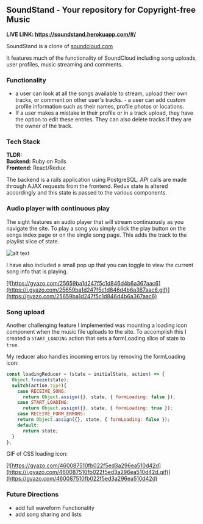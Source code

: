 ## SoundStand - Your repository for Copyright-free Music

**LIVE LINK:   https://soundstand.herokuapp.com/#/**

SoundStand is a clone of [soundcloud.com](https://soundcloud.com)

It features much of the functionality of SoundCloud including song uploads, user profiles, music streaming and comments.



### Functionality

- a user can look at all the songs available to stream, upload their own tracks, or comment on other user's tracks. - a user can add custom profile information such as their names, profile photos or locations.
- If a user makes a mistake in their profile or in a track upload, they have the option to edit these entries. They can also delete tracks if they are the owner of the track.

### Tech Stack

**TLDR:**<br>
**Backend:** Ruby on Rails<br>
**Frontend:** React/Redux

The backend is a rails application using PostgreSQL. API calls are made through AJAX requests from the frontend. Redux state is altered accordingly and this state is passed to the various components.

### Audio player with continuous play

The sight features an audio player that will stream continuously as you navigate the site. To play a song you simply click the play button on the songs index page or on the single song page. This adds the track to the playlist slice of state.

![alt text](http://res.cloudinary.com/dmzulpcul/image/upload/v1512165698/Screen_Shot_2017-12-01_at_1.58.45_PM_xe6aws.png)

I have also included a small pop up that you can toggle to view the current song info that is playing.

[![https://gyazo.com/25659ba1d247f5c1d846d4b6a367aac6](https://i.gyazo.com/25659ba1d247f5c1d846d4b6a367aac6.gif)](https://gyazo.com/25659ba1d247f5c1d846d4b6a367aac6)


### Song upload

Another challenging feature I implemented was mounting a loading icon component when the music file uploads to the site. To accomplish this I created a `START_LOADING` action that sets a formLoading slice of state to `true`.

My reducer also handles incoming errors by removing the formLoading icon:

```javascript
const loadingReducer = (state = initialState, action) => {
  Object.freeze(state);
  switch(action.type){
    case RECEIVE_SONG:
      return Object.assign({}, state, { formLoading: false });
    case START_LOADING:
      return Object.assign({}, state, { formLoading: true });
    case RECEIVE_FORM_ERRORS:
    return Object.assign({}, state, { formLoading: false });
    default:
      return state;
  }
};
```

GIF of CSS loading icon:

[![https://gyazo.com/460087510fb022f5ed3a296ea510d42d](https://i.gyazo.com/460087510fb022f5ed3a296ea510d42d.gif)](https://gyazo.com/460087510fb022f5ed3a296ea510d42d)


### Future Directions

- add full waveform Functionality
- add song sharing and lists
